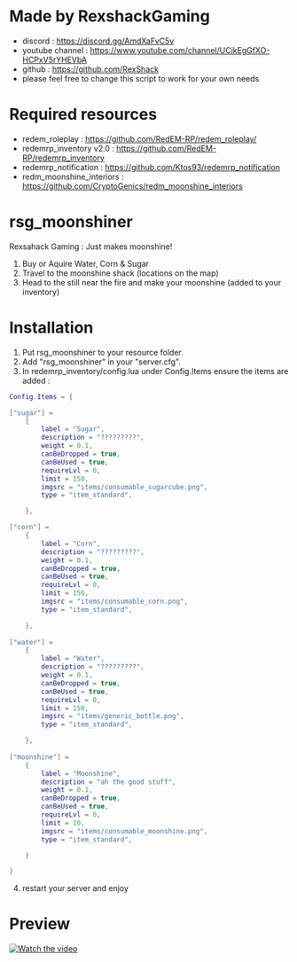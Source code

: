 # Made by RexshackGaming
- discord : https://discord.gg/AmdXaFvC5v
- youtube channel : https://www.youtube.com/channel/UCikEgGfXO-HCPxV5rYHEVbA
- github : https://github.com/RexShack
- please feel free to change this script to work for your own needs

# Required resources
- redem_roleplay : https://github.com/RedEM-RP/redem_roleplay/
- redemrp_inventory v2.0 : https://github.com/RedEM-RP/redemrp_inventory
- redemrp_notification : https://github.com/Ktos93/redemrp_notification
- redm_moonshine_interiors : https://github.com/CryptoGenics/redm_moonshine_interiors

# rsg_moonshiner
Rexsahack Gaming : Just makes moonshine!
1. Buy or Aquire Water, Corn & Sugar
2. Travel to the moonshine shack (locations on the map)
3. Head to the still near the fire and make your moonshine (added to your inventory)

# Installation
1. Put rsg_moonshiner to your resource folder.
2. Add "rsg_moonshiner" in your "server.cfg".
3. In redemrp_inventory/config.lua under Config.Items ensure the items are added :

```lua
Config.Items = {

["sugar"] =
    {
        label = "Sugar",
        description = "?????????",
        weight = 0.1,
        canBeDropped = true,
        canBeUsed = true,
        requireLvl = 0,
        limit = 150,
        imgsrc = "items/consumable_sugarcube.png",
        type = "item_standard",

    },

["corn"] =
    {
        label = "Corn",
        description = "?????????",
        weight = 0.1,
        canBeDropped = true,
        canBeUsed = true,
        requireLvl = 0,
        limit = 150,
        imgsrc = "items/consumable_corn.png",
        type = "item_standard",

    },
	
["water"] =
    {
        label = "Water",
        description = "?????????",
        weight = 0.1,
        canBeDropped = true,
        canBeUsed = true,
        requireLvl = 0,
        limit = 150,
        imgsrc = "items/generic_bottle.png",
        type = "item_standard",

    },
	
["moonshine"] =
    {
        label = "Moonshine",
        description = "ah the good stuff",
        weight = 0.1,
        canBeDropped = true,
        canBeUsed = true,
        requireLvl = 0,
        limit = 10,
        imgsrc = "items/consumable_moonshine.png",
        type = "item_standard",

    }

}
```

4. restart your server and enjoy

# Preview
[![Watch the video](https://img.youtube.com/vi/ZOtrG551qXY/maxresdefault.jpg)](https://youtu.be/ZOtrG551qXY)
